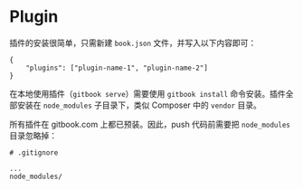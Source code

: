 Plugin
=============

插件的安装很简单，只需新建 `book.json` 文件，并写入以下内容即可：

```
{
    "plugins": ["plugin-name-1", "plugin-name-2"]
}
```

在本地使用插件（`gitbook serve`）需要使用 `gitbook install` 命令安装。插件全部安装在 `node_modules` 子目录下，类似 Composer 中的 `vendor` 目录。

所有插件在 gitbook.com 上都已预装。因此，push 代码前需要把 `node_modules` 目录忽略掉：

```
# .gitignore

...
node_modules/
```
